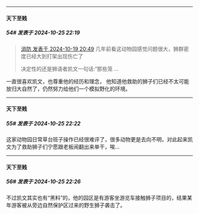 ﻿
*****

####  天下至贱  
##### 54#       发表于 2024-10-25 22:19

<blockquote><a href="httphttps://bbs.saraba1st.com/2b/forum.php?mod=redirect&amp;goto=findpost&amp;pid=66493270&amp;ptid=2203741" target="_blank">消防 发表于 2024-10-19 20:49</a>
几年前看这动物园感觉问题很大，狮群密度已经大到打架出现伤亡了

决定性的还是狮语者凯文一句话:“那些笼 ...</blockquote>
一直很喜欢凯文，也尊重他的经历和理念， 他知道他救助的狮子们已经不太可能放归大自然了，仍然努力给他们一个模拟野化的环境。

*****

####  天下至贱  
##### 55#       发表于 2024-10-25 22:22

这家动物园日常草台班子操作已经很难评了，很多动物更是去向不明，对此起来凯文为了救助狮子们宁愿跟老板闹翻出来单干，唉…


*****

####  天下至贱  
##### 56#       发表于 2024-10-25 22:26

不过凯文其实也有“黑料”的，他的园区是有游客坐游览车接触狮子项目的，结果某年游客被从旁边自然保护区过来的野生狮子袭击了。


